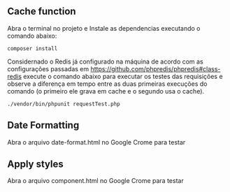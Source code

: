 ## Cache function
 Abra o terminal no projeto e Instale as dependencias executando o comando abaixo:

```
composer install
```

 Considernado o Redis já configurado na máquina de acordo com as configurações passadas em https://github.com/phpredis/phpredis#class-redis execute o comando abaixo para executar os testes das requisições e observe a diferença em tempo entre as duas primeiras execuções do comando (o primeiro ele grava em cache e o segundo usa o cache).

```
./vendor/bin/phpunit requestTest.php
```

## Date Formatting
Abra o arquivo date-format.html no Google Crome para testar

## Apply styles
Abra o arquivo component.html no Google Crome para testar
